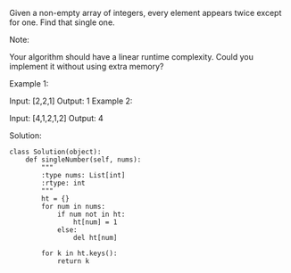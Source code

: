 Given a non-empty array of integers, every element appears twice except for one. Find that single one.

Note:

Your algorithm should have a linear runtime complexity. Could you implement it without using extra memory?

Example 1:

Input: [2,2,1]
Output: 1
Example 2:

Input: [4,1,2,1,2]
Output: 4

Solution:

```
class Solution(object):
    def singleNumber(self, nums):
        """
        :type nums: List[int]
        :rtype: int
        """
        ht = {}
        for num in nums:
            if num not in ht:
                ht[num] = 1
            else:
                del ht[num]
        
        for k in ht.keys():
            return k
```
